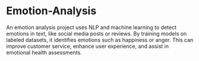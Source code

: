 # Emotion-Analysis
An emotion analysis project uses NLP and machine learning to detect emotions in text, like social media posts or reviews. By training models on labeled datasets, it identifies emotions such as happiness or anger. This can improve customer service, enhance user experience, and assist in emotional health assessments.
